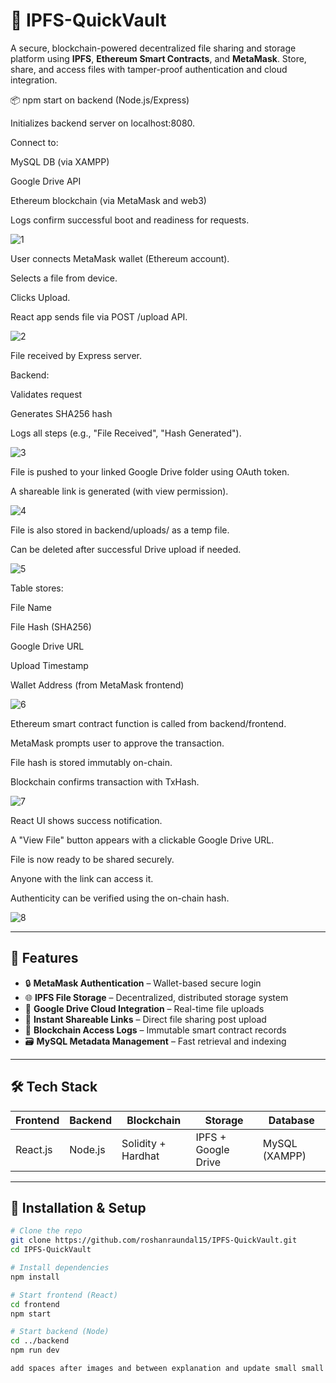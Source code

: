 # 🔐 IPFS-QuickVault

A secure, blockchain-powered decentralized file sharing and storage platform using **IPFS**, **Ethereum Smart Contracts**, and **MetaMask**. Store, share, and access files with tamper-proof authentication and cloud integration.



📦 npm start on backend (Node.js/Express)

Initializes backend server on localhost:8080.

Connect to:

MySQL DB (via XAMPP)

Google Drive API

Ethereum blockchain (via MetaMask and web3)

Logs confirm successful boot and readiness for requests.


![1](https://github.com/user-attachments/assets/99b32b9e-57a6-4089-85b2-462f4739775c)

User connects MetaMask wallet (Ethereum account).

Selects a file from device.

Clicks Upload.

React app sends file via POST /upload API.

![2](https://github.com/user-attachments/assets/a743fa42-7c07-4194-b086-5d4b5110e03c)

File received by Express server.

Backend:

Validates request

Generates SHA256 hash

Logs all steps (e.g., "File Received", "Hash Generated").

![3](https://github.com/user-attachments/assets/f0ca9c91-9bbf-49de-8ec0-efd780b58da6)

File is pushed to your linked Google Drive folder using OAuth token.

A shareable link is generated (with view permission).

![4](https://github.com/user-attachments/assets/e16ef413-105c-494b-bac5-7dc38c4d435a)

File is also stored in backend/uploads/ as a temp file.

Can be deleted after successful Drive upload if needed.

![5](https://github.com/user-attachments/assets/e3faadd1-6f2a-4000-8733-ce1e9c073713)

Table stores:

File Name

File Hash (SHA256)

Google Drive URL

Upload Timestamp

Wallet Address (from MetaMask frontend)

![6](https://github.com/user-attachments/assets/8989670b-486b-45e3-b7e8-7c28a75ec295)

Ethereum smart contract function is called from backend/frontend.

MetaMask prompts user to approve the transaction.

File hash is stored immutably on-chain.

Blockchain confirms transaction with TxHash.

![7](https://github.com/user-attachments/assets/fc207c2d-3df0-4764-8274-419a2ac27e1f)

React UI shows success notification.

A "View File" button appears with a clickable Google Drive URL.

File is now ready to be shared securely.

Anyone with the link can access it.

Authenticity can be verified using the on-chain hash.

![8](https://github.com/user-attachments/assets/30cd8ea9-ad4f-4294-a514-f706b5120136)


---

## 🚀 Features

- 🔒 **MetaMask Authentication** – Wallet-based secure login
- 🌐 **IPFS File Storage** – Decentralized, distributed storage system
- 📂 **Google Drive Cloud Integration** – Real-time file uploads
- 🔗 **Instant Shareable Links** – Direct file sharing post upload
- 🧾 **Blockchain Access Logs** – Immutable smart contract records
- 🗃️ **MySQL Metadata Management** – Fast retrieval and indexing

---

## 🛠️ Tech Stack

| Frontend      | Backend      | Blockchain     | Storage      | Database  |
|---------------|--------------|----------------|--------------|-----------|
| React.js      | Node.js      | Solidity + Hardhat | IPFS + Google Drive | MySQL (XAMPP) |

---

## 🔧 Installation & Setup

```bash
# Clone the repo
git clone https://github.com/roshanraundal15/IPFS-QuickVault.git
cd IPFS-QuickVault

# Install dependencies
npm install

# Start frontend (React)
cd frontend
npm start

# Start backend (Node)
cd ../backend
npm run dev

add spaces after images and between explanation and update small small changes  polish iyt

